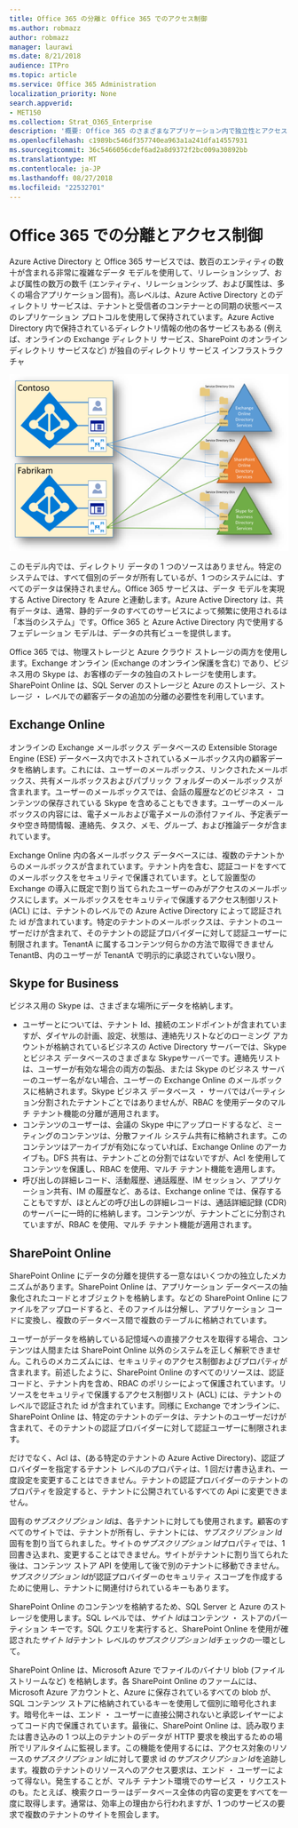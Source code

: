 ```yaml
---
title: Office 365 の分離と Office 365 でのアクセス制御
ms.author: robmazz
author: robmazz
manager: laurawi
ms.date: 8/21/2018
audience: ITPro
ms.topic: article
ms.service: Office 365 Administration
localization_priority: None
search.appverid:
- MET150
ms.collection: Strat_O365_Enterprise
description: '概要: Office 365 のさまざまなアプリケーション内で独立性とアクセス ・ コントロールの説明。'
ms.openlocfilehash: c1989bc546df357740ea963a1a241dfa14557931
ms.sourcegitcommit: 36c5466056cdef6ad2a8d9372f2bc009a30892bb
ms.translationtype: MT
ms.contentlocale: ja-JP
ms.lasthandoff: 08/27/2018
ms.locfileid: "22532701"
---
```

# <a name="isolation-and-access-control-in-office-365"></a>Office 365 での分離とアクセス制御

Azure Active Directory と Office 365 サービスでは、数百のエンティティの数十が含まれる非常に複雑なデータ モデルを使用して、リレーションシップ、および属性の数万の数千 (エンティティ、リレーションシップ、および属性は、多くの場合アプリケーション固有)。高レベルは、Azure Active Directory とのディレクトリ サービスは、テナントと受信者のコンテナーとの同期の状態ベースのレプリケーション プロトコルを使用して保持されています。Azure Active Directory 内で保持されているディレクトリ情報の他の各サービスもある (例えば、オンラインの Exchange ディレクトリ サービス、SharePoint のオンライン ディレクトリ サービスなど) が独自のディレクトリ サービス インフラストラクチャ 
 
![Office 365 テナント データの同期](media/office-365-isolation-tenant-data-sync.png)

このモデル内では、ディレクトリ データの 1 つのソースはありません。特定のシステムでは、すべて個別のデータが所有しているが、1 つのシステムには、すべてのデータは保持されません。Office 365 サービスは、データ モデルを実現する Active Directory を Azure と連動します。Azure Active Directory は、共有データは、通常、静的データのすべてのサービスによって頻繁に使用されるは「本当のシステム」です。Office 365 と Azure Active Directory 内で使用するフェデレーション モデルは、データの共有ビューを提供します。

Office 365 では、物理ストレージと Azure クラウド ストレージの両方を使用します。Exchange オンライン (Exchange のオンライン保護を含む) であり、ビジネス用の Skype は、お客様のデータの独自のストレージを使用します。SharePoint Online は、SQL Server のストレージと Azure のストレージ、ストレージ ・ レベルでの顧客データの追加の分離の必要性を利用しています。

## <a name="exchange-online"></a>Exchange Online
オンラインの Exchange メールボックス データベースの Extensible Storage Engine (ESE) データベース内でホストされているメールボックス内の顧客データを格納します。これには、ユーザーのメールボックス、リンクされたメールボックス、共有メールボックスおよびパブリック フォルダーのメールボックスが含まれます。ユーザーのメールボックスでは、会話の履歴などのビジネス ・ コンテンツの保存されている Skype を含めることもできます。ユーザーのメールボックスの内容には、電子メールおよび電子メールの添付ファイル、予定表データや空き時間情報、連絡先、タスク、メモ、グループ、および推論データが含まれています。

Exchange Online 内の各メールボックス データベースには、複数のテナントからのメールボックスが含まれています。テナント内を含む、認証コードをすべてのメールボックスをセキュリティで保護されています。として設置型の Exchange の導入に既定で割り当てられたユーザーのみがアクセスのメールボックスにします。メールボックスをセキュリティで保護するアクセス制御リスト (ACL) には、テナントのレベルでの Azure Active Directory によって認証された id が含まれています。特定のテナントのメールボックスは、テナントのユーザーだけが含まれて、そのテナントの認証プロバイダーに対して認証ユーザーに制限されます。TenantA に属するコンテンツ何らかの方法で取得できません TenantB、内のユーザーが TenantA で明示的に承認されていない限り。

## <a name="skype-for-business"></a>Skype for Business
ビジネス用の Skype は、さまざまな場所にデータを格納します。
- ユーザーとについては、テナント Id、接続のエンドポイントが含まれていますが、ダイヤルの計画、設定、状態は、連絡先リストなどのローミング アカウントが格納されているビジネスの Active Directory サーバーでは、Skype とビジネス データベースのさまざまな Skypeサーバーです。連絡先リストは、ユーザーが有効な場合の両方の製品、または Skype のビジネス サーバーのユーザー名がない場合、ユーザーの Exchange Online のメールボックスに格納されます。Skype ビジネス データベース ・ サーバではパーティション分割されたテナントごとではありませんが、RBAC を使用データのマルチ テナント機能の分離が適用されます。
- コンテンツのユーザーは、会議の Skype 中にアップロードするなど、ミーティングのコンテンツは、分散ファイル システム共有に格納されます。このコンテンツはアーカイブが有効になっていれば、Exchange Online のアーカイブも。DFS 共有は、テナントごとの分割ではないですが、Acl を使用してコンテンツを保護し、RBAC を使用、マルチ テナント機能を適用します。
- 呼び出しの詳細レコード、活動履歴、通話履歴、IM セッション、アプリケーション共有、IM の履歴など、あるは、Exchange online では、保存することもですが、ほとんどの呼び出しの詳細レコードは、通話詳細記録 (CDR) のサーバーに一時的に格納します。コンテンツが、テナントごとに分割されていますが、RBAC を使用、マルチ テナント機能が適用されます。

## <a name="sharepoint-online"></a>SharePoint Online
SharePoint Online にデータの分離を提供する一意なはいくつかの独立したメカニズムがあります。SharePoint Online は、アプリケーション データベースの抽象化されたコードとオブジェクトを格納します。などの SharePoint Online にファイルをアップロードすると、そのファイルは分解し、アプリケーション コードに変換し、複数のデータベース間で複数のテーブルに格納されています。

ユーザーがデータを格納している記憶域への直接アクセスを取得する場合、コンテンツは人間または SharePoint Online 以外のシステムを正しく解釈できません。これらのメカニズムには、セキュリティのアクセス制御およびプロパティが含まれます。前述したように、SharePoint Online のすべてのリソースは、認証コードと、テナント内を含め、RBAC のポリシーによって保護されています。リソースをセキュリティで保護するアクセス制御リスト (ACL) には、テナントのレベルで認証された id が含まれています。同様に Exchange でオンラインに、SharePoint Online は、特定のテナントのデータは、テナントのユーザーだけが含まれて、そのテナントの認証プロバイダーに対して認証ユーザーに制限されます。

だけでなく、Acl は、(ある特定のテナントの Azure Active Directory)、認証プロバイダーを指定するテナント レベルのプロパティは、1 回だけ書き込まれ、一度設定を変更することはできません。テナントの認証プロバイダーのテナントのプロパティを設定すると、テナントに公開されているすべての Api に変更できません。

固有の*サブスクリプション Id*は、各テナントに対しても使用されます。顧客のすべてのサイトでは、テナントが所有し、テナントには、*サブスクリプション Id*固有を割り当てられました。サイトの*サブスクリプション Id*プロパティでは、1 回書き込まれ、変更することはできません。サイトがテナントに割り当てられた後は、コンテンツ ストア API を使用して後で別のテナントに移動できません。*サブスクリプション Id*が認証プロバイダーのセキュリティ スコープを作成するために使用し、テナントに関連付けられているキーもあります。

SharePoint Online のコンテンツを格納するため、SQL Server と Azure のストレージを使用します。SQL レベルでは、*サイト Id*はコンテンツ ・ ストアのパーティション キーです。SQL クエリを実行すると、SharePoint Online を使用が確認された*サイト Id*テナント レベルの*サブスクリプション Id*チェックの一環として。

SharePoint Online は、Microsoft Azure でファイルのバイナリ blob (ファイル ストリームなど) を格納します。各 SharePoint Online のファームには、Microsoft Azure アカウントと、Azure に保存されているすべての blob が、SQL コンテンツ ストアに格納されているキーを使用して個別に暗号化されます。暗号化キーは、エンド ・ ユーザーに直接公開されないと承認レイヤーによってコード内で保護されています。最後に、SharePoint Online は、読み取りまたは書き込みの 1 つ以上のテナントのデータが HTTP 要求を検出するための場所でリアルタイムに監視します。この機能を使用するには、アクセス対象のリソースの*サブスクリプション Id*に対して要求 id の*サブスクリプション Id*を追跡します。複数のテナントのリソースへのアクセス要求は、エンド ・ ユーザーによって得ない。発生することが、マルチ テナント環境でのサービス ・ リクエストのも。たとえば、検索クローラーはデータベース全体の内容の変更をすべてを一度に取得します。通常は、効率上の理由から行われますが、1 つのサービスの要求で複数のテナントのサイトを照会します。
